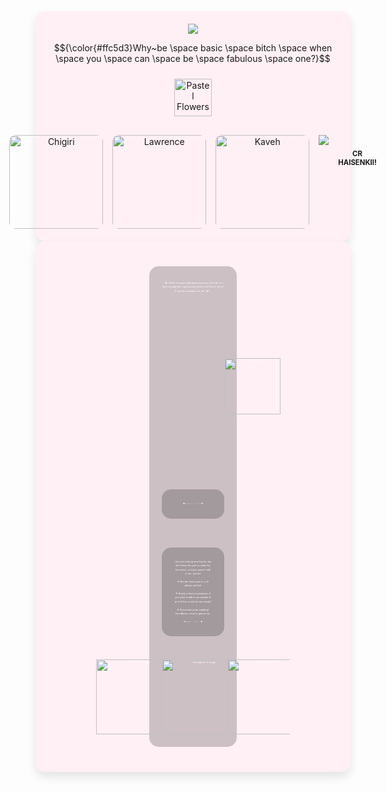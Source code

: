 <div align="center" style="background: #fff0f5; padding: 20px; border-radius: 15px; box-shadow: 0 8px 15px rgba(0, 0, 0, 0.1);">
  
<img src="https://media.tenor.com/08VGcHIcmW4AAAAi/coquette-aesthetic.gif">

   $${\color{#ffc5d3}Why~be \space basic \space bitch \space when \space you \space can \space be \space fabulous \space one?}$$


  <div>
    <img src="https://media.tenor.com/sTxe2B_rR5UAAAAi/bow-cute.gif" alt="Pastel Flowers" height="60" style="margin: 10px;">
  </div>


  <!-- GIF Section -->
  <div style="display: flex; justify-content: center; gap: 15px; margin-top: 20px;">
    <!-- Chigiri GIF -->
    <img src="https://img1.picmix.com/output/stamp/normal/4/9/0/6/2656094_00162.png" 
         alt="Chigiri" 
         style="border-radius: 10px; height: 150px;">
    <!-- Lawrence GIF -->
    <img src="https://c.tenor.com/zUC4vehjmPMAAAAC/tenor.gif" 
         alt="Lawrence" 
         style="border-radius: 10px; height: 150px;">
    <!-- Kaveh GIF -->
    <img src="https://media.tenor.com/7HWWxEieQk0AAAAi/kaveh-genshin-impact.gif" 
         alt="Kaveh" 
         style="border-radius: 10px; height: 150px;">
    
<img src="https://media.tenor.com/08VGcHIcmW4AAAAi/coquette-aesthetic.gif">
    
### <sup><sub>CR HAISENKII!</sub></sup>

  </div>

</div>

<div align="center" style="background: #fff0f5; padding: 20px; border-radius: 15px; box-shadow: 0 8px 15px rgba(0, 0, 0, 0.1);">
  
<div style="color: white; text-align: center; font-family: Arial, sans-serif; font-size: 4px; line-height: 1.6; margin: 20px auto; max-width: 100px; border-radius: 15px; background: rgba(0, 0, 0, 0.2); padding: 20px;">
  
  ⋆˚✿˖ Hello! I occasionally draw whenever I feel like it. I don't usually take requests but please feel free to do so! It's good motivation for me! ˖✿˚⋆

 <div>
   <img src="https://media.tenor.com/6pYB1NjecKEAAAAi/agenturleben-hannover.gif" alt="Pastel Flowers" height="90" style="margin: 100px;">
  </div>  

  <div style="color: white; text-align: center; font-family: Arial, sans-serif; font-size: 4px; line-height: 1.6; margin: 20px auto; max-width: 100px; border-radius: 15px; background: rgba(0, 0, 0, 0.2); padding: 20px;">
  ✦•┈๑⋅⋯ ⋯⋅๑┈·✦
  </div>

  <br>
  
<div style="color: white; text-align: center; font-family: Arial, sans-serif; font-size: 4px; line-height: 1.6; margin: 20px auto; max-width: 100px; border-radius: 15px; background: rgba(0, 0, 0, 0.2); padding: 20px;">
  I do love making new friends, but don't have the guts to make the first move, so if you want to talk to me, just do! <br>

  <br> 
  ִ𖤐 Not the most open to c+h! please ask first <br>
  <br>
  ִ𖤐 Barely online on ponytown, if you want to talk to me
  outside of pt, feel free to ask for my socials! <br>
  <br> 
  ִ𖤐 Recommend me anything! from Anime, movies, games etc.<br>
  <br>
  ✦•┈๑⋅⋯ ⋯⋅๑┈·✦

  </div>

<br><br>

<div style="display: flex; justify-content: center; gap: 5px;">
<img src="https://media.tenor.com/uxOSA3WdnrcAAAAi/rabbit-bunny.gif" alt="Description of image" width="120" height="120">
<img src="https://media.tenor.com/ln8alPDzursAAAAi/rabbit-bunny.gif" alt="Description of image" width="120" height="120">
<img src="https://media.tenor.com/eHfyi0dPwIYAAAAi/rabbit-bunny.gif" alt="Description of image" width="120" height="120">
